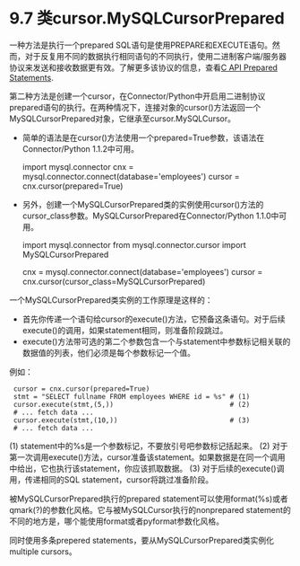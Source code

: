 ﻿9.7 类cursor.MySQLCursorPrepared
===================================

一种方法是执行一个prepared SQL语句是使用PREPARE和EXECUTE语句。然而，对于反复用不同的数据执行相同语句的不同执行，使用二进制客户端/服务器协议来发送和接收数据更有效。了解更多该协议的信息，查看[C API Prepared Statements](http://dev.mysql.com/doc/refman/5.6/en/c-api-prepared-statements.html).

第二种方法是创建一个cursor，在Connector/Python中开启用二进制协议prepared语句的执行。在两种情况下，连接对象的cursor()方法返回一个MySQLCursorPrepared对象，它继承至cursor.MySQLCursor。

- 简单的语法是在cursor()方法使用一个prepared=True参数，该语法在Connector/Python 1.1.2中可用。

 	 import mysql.connector
	 cnx = mysql.connector.connect(database='employees')
	 cursor = cnx.cursor(prepared=True)

- 另外，创建一个MySQLCursorPrepared类的实例使用cursor()方法的cursor_class参数。MySQLCursorPrepared在Connector/Python 1.1.0中可用。

	 import mysql.connector	
	 from mysql.connector.cursor import MySQLCursorPrepared
		
	 cnx = mysql.connector.connect(database='employees')
	 cursor = cnx.cursor(cursor_class=MySQLCursorPrepared)

一个MySQLCursorPrepared类实例的工作原理是这样的：

- 首先你传递一个语句给cursor的execute()方法，它预备这条语句。对于后续execute()的调用，如果statement相同，则准备阶段跳过。
- execute()方法带可选的第二个参数包含一个与statement中参数标记相关联的数据值的列表，他们必须是每个参数标记一个值。

例如：

	 cursor = cnx.cursor(prepared=True)
	 stmt = "SELECT fullname FROM employees WHERE id = %s" # (1)
	 cursor.execute(stmt,(5,))                             # (2)
	 # ... fetch data ...
	 cursor.execute(stmt,(10,))                            # (3)
	 # ... fetch data ...

(1) statement中的%s是一个参数标记，不要放引号吧参数标记括起来。
(2) 对于第一次调用execute()方法，cursor准备该statement。如果数据是在同一个调用中给出，它也执行该statement，你应该抓取数据。
(3) 对于后续的execute()调用，传递相同的SQL statement，cursor将跳过准备阶段。

被MySQLCursorPrepared执行的prepared statement可以使用format(%s)或者qmark(?)的参数化风格。它与被MySQLCursor执行的nonprepared statement的不同的地方是，哪个能使用format或者pyformat参数化风格。

同时使用多条prepered statements，要从MySQLCursorPrepared类实例化multiple cursors。